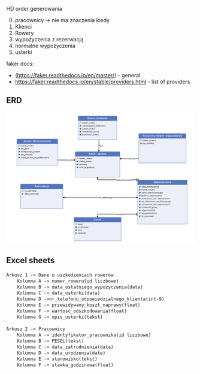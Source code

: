 HD order generowania

0. pracownicy -> nie ma znaczenia kiedy
1. Klienci
2. Rowery
3. wypożyczenia z rezerwacją
4. normalne wypożyczenia
5. usterki

faker docs:
- (https://faker.readthedocs.io/en/master/) - general
- https://faker.readthedocs.io/en/stable/providers.html - list of providers

## ERD
![erd](erd.png)

## Excel sheets 

    Arkusz 1 -> Dane o uszkodzeniach rowerów
        Kolumna A -> numer_roweru(id liczbowe)
        Kolumna B -> data_ostatniego_wypożyczenia(data)
        Kolumna C -> data_usterki(data)
        Kolumna D ->nr_telefonu_odpowiedzialnego_klienta(int-9)
        Kolumna E -> przewidywany_koszt_naprawy(float)
        Kolumna F -> wartość_odszkodowania(float)
        Kolumna G -> opis_usterki(tekst)

    Arkusz 2 -> Pracownicy
        Kolumna A -> identyfikator_pracownika(id liczbowe)
        Kolumna B -> PESEL(tekst)
        Kolumna C -> data_zatrudnienia(data)
        Kolumna D -> data_urodzenia(date)
        Kolumna E -> stanowisko(tekst)
        Kolumna F -> stawka_godzinowa(float)
    
